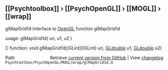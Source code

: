 ## [[Psychtoolbox]] &#8250; [[PsychOpenGL]] &#8250; [[MOGL]] &#8250; [[wrap]]

glMapGrid1d  Interface to [OpenGL](OpenGL) function glMapGrid1d  
  
usage:  glMapGrid1d( un, u1, u2 )  
  
C function:  void glMapGrid1d[(GLint]((GLint) un, [GLdouble](GLdouble) u1, [GLdouble](GLdouble) u2)  




<div class="code_header" style="text-align:right;">
  <span style="float:left;">Path&nbsp;&nbsp;</span> <span class="counter">Retrieve <a href=
  "https://raw.github.com/Psychtoolbox-3/Psychtoolbox-3/beta/Psychtoolbox/PsychOpenGL/MOGL/wrap/glMapGrid1d.m">current version from GitHub</a> | View <a href=
  "https://github.com/Psychtoolbox-3/Psychtoolbox-3/commits/beta/Psychtoolbox/PsychOpenGL/MOGL/wrap/glMapGrid1d.m">changelog</a></span>
</div>
<div class="code">
  <code>Psychtoolbox/PsychOpenGL/MOGL/wrap/glMapGrid1d.m</code>
</div>

